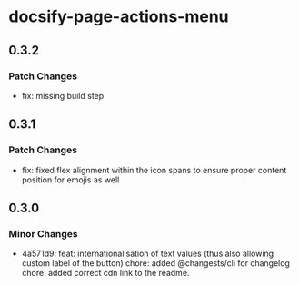 # docsify-page-actions-menu

## 0.3.2

### Patch Changes

- fix: missing build step

## 0.3.1

### Patch Changes

- fix: fixed flex alignment within the icon spans to ensure proper content position for emojis as well

## 0.3.0

### Minor Changes

- 4a571d9: feat: internationalisation of text values (thus also allowing custom label of the button)
  chore: added @changests/cli for changelog
  chore: added correct cdn link to the readme.
